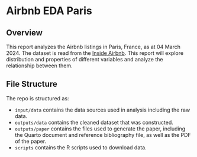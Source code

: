 # Airbnb EDA Paris

## Overview

This report analyzes the Airbnb listings in Paris, France, as at 04 March 2024. The dataset is read from the [Inside Airbnb](http://insideairbnb.com/). This report will explore distribution and properties of different variables and analyze the relationship between them.

## File Structure

The repo is structured as:

-   `input/data` contains the data sources used in analysis including the raw data.
-   `outputs/data` contains the cleaned dataset that was constructed.
-   `outputs/paper` contains the files used to generate the paper, including the Quarto document and reference bibliography file, as well as the PDF of the paper.
-   `scripts` contains the R scripts used to download data.
